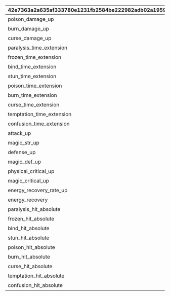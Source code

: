 |42e7363a2a635af333780e1231fb2584be222982adb02a19590132d57e31d02b|56f357a9af74ef43198aca9201be790bd44772d4126ff6b0bead6a9aa3000ddb|bbcd7ccb86e52913a107f71cbeab942f13ebe7b15e9c63cf82895c5e9316134d|66003ed0b54fb2e99c0d4b65b857dfc36707be0ec4a1cfd3a366c2a427fc96e3|
| --- | --- | --- | --- |
|poison_damage_up|1|毒/猛毒ダメージアップ|バトル中、「毒」「猛毒」のダメージが大幅にアップする。|
|burn_damage_up|2|火傷ダメージアップ|バトル中、「火傷」のダメージが大幅にアップする。|
|curse_damage_up|3|呪い/呪詛ダメージアップ|バトル中、「呪い」「呪詛」のダメージが大幅にアップする。|
|paralysis_time_extension|4|麻痺効果時間増加|バトル中、「麻痺」の効果時間が増加する。|
|frozen_time_extension|5|凍結効果時間増加|バトル中、「凍結」の効果時間が増加する。|
|bind_time_extension|6|束縛効果時間増加|バトル中、「束縛」の効果時間が増加する。|
|stun_time_extension|7|スタン効果時間増加|バトル中、「スタン」の効果時間が増加する。|
|poison_time_extension|8|毒/猛毒効果時間増加|バトル中、「毒」「猛毒」の効果時間が増加する。|
|burn_time_extension|9|火傷効果時間増加|バトル中、「火傷」の効果時間が増加する。|
|curse_time_extension|10|呪い/呪詛効果時間増加|バトル中、「呪い」「呪詛」の効果時間が増加する。|
|temptation_time_extension|11|誘惑効果時間増加|バトル中、「誘惑」の効果時間が増加する。|
|confusion_time_extension|12|混乱効果時間増加|バトル中、「混乱」の効果時間が増加する。|
|attack_up|13|物理攻撃力アップ|バトル中、物理攻撃力が大幅にアップする。|
|magic_str_up|14|魔法攻撃力アップ|バトル中、魔法攻撃力が大幅にアップする。|
|defense_up|15|物理防御力アップ|バトル中、物理防御力が大幅にアップする。|
|magic_def_up|16|魔法防御力アップ|バトル中、魔法防御力が大幅にアップする。|
|physical_critical_up|17|物理クリティカルアップ|バトル中、物理クリティカルが大幅にアップする。|
|magic_critical_up|18|魔法クリティカルアップ|バトル中、魔法クリティカルが大幅にアップする。|
|energy_recovery_rate_up|19|ＴＰ上昇アップ|バトル中、ＴＰ上昇が大幅にアップする。|
|energy_recovery|20|バトル開始時ＴＰ特大回復|バトル開始時、ＴＰが特大回復する。|
|paralysis_hit_absolute|22|麻痺確定付与|バトル中、「麻痺」を必ず付与できる状態になる。|
|frozen_hit_absolute|23|凍結確定付与|バトル中、「凍結」を必ず付与できる状態になる。|
|bind_hit_absolute|24|束縛確定付与|バトル中、「束縛」を必ず付与できる状態になる。|
|stun_hit_absolute|25|スタン確定付与|バトル中、「スタン」を必ず付与できる状態になる。|
|poison_hit_absolute|26|毒/猛毒確定付与|バトル中、「毒」「猛毒」を必ず付与できる状態になる。|
|burn_hit_absolute|27|火傷確定付与|バトル中、「火傷」を必ず付与できる状態になる。|
|curse_hit_absolute|28|呪い/呪詛確定付与|バトル中、「呪い」「呪詛」を必ず付与できる状態になる。|
|temptation_hit_absolute|29|誘惑確定付与|バトル中、「誘惑」を必ず付与できる状態になる。|
|confusion_hit_absolute|30|混乱確定付与|バトル中、「混乱」を必ず付与できる状態になる。|